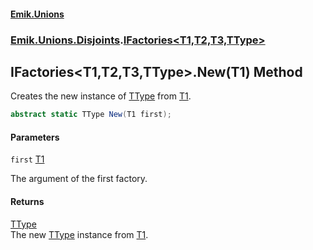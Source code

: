 #### [Emik.Unions](index.md 'index')
### [Emik.Unions.Disjoints](Emik.Unions.Disjoints.md 'Emik.Unions.Disjoints').[IFactories&lt;T1,T2,T3,TType&gt;](IFactories{T1,T2,T3,TType}.md 'Emik.Unions.Disjoints.IFactories<T1,T2,T3,TType>')

## IFactories<T1,T2,T3,TType>.New(T1) Method

Creates the new instance of [TType](IFactories{T1,T2,T3,TType}.md#Emik.Unions.Disjoints.IFactories_T1,T2,T3,TType_.TType 'Emik.Unions.Disjoints.IFactories<T1,T2,T3,TType>.TType') from [T1](IFactories{T1,T2,T3,TType}.md#Emik.Unions.Disjoints.IFactories_T1,T2,T3,TType_.T1 'Emik.Unions.Disjoints.IFactories<T1,T2,T3,TType>.T1').

```csharp
abstract static TType New(T1 first);
```
#### Parameters

<a name='Emik.Unions.Disjoints.IFactories_T1,T2,T3,TType_.New(T1).first'></a>

`first` [T1](IFactories{T1,T2,T3,TType}.md#Emik.Unions.Disjoints.IFactories_T1,T2,T3,TType_.T1 'Emik.Unions.Disjoints.IFactories<T1,T2,T3,TType>.T1')

The argument of the first factory.

#### Returns
[TType](IFactories{T1,T2,T3,TType}.md#Emik.Unions.Disjoints.IFactories_T1,T2,T3,TType_.TType 'Emik.Unions.Disjoints.IFactories<T1,T2,T3,TType>.TType')  
The new [TType](IFactories{T1,T2,T3,TType}.md#Emik.Unions.Disjoints.IFactories_T1,T2,T3,TType_.TType 'Emik.Unions.Disjoints.IFactories<T1,T2,T3,TType>.TType') instance from [T1](IFactories{T1,T2,T3,TType}.md#Emik.Unions.Disjoints.IFactories_T1,T2,T3,TType_.T1 'Emik.Unions.Disjoints.IFactories<T1,T2,T3,TType>.T1').